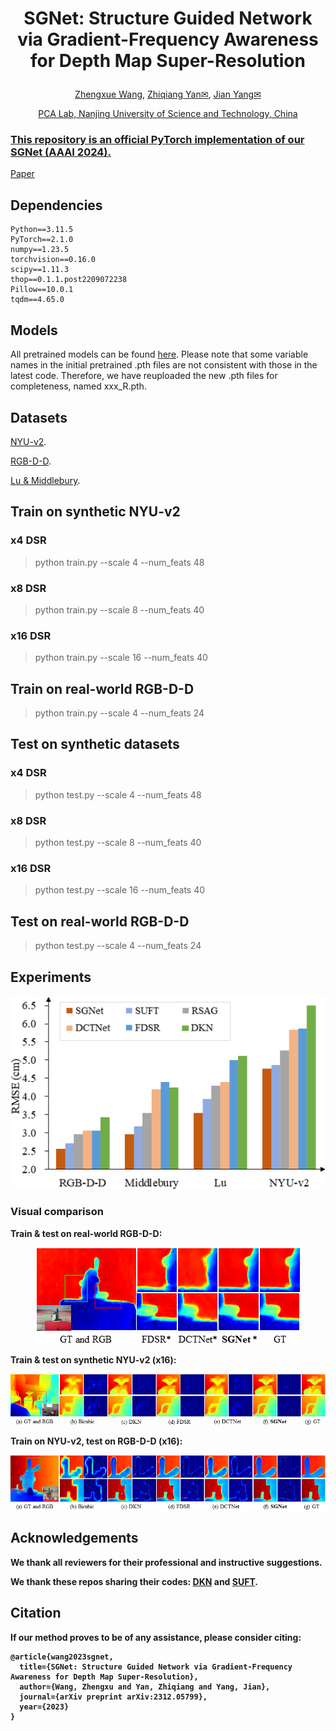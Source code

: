 # <p align="center">SGNet: Structure Guided Network via Gradient-Frequency Awareness for Depth Map Super-Resolution</p>
<p align="center"><a href="https://scholar.google.com/citations?user=VogTuQkAAAAJ&hl=zh-CN">Zhengxue Wang</a>, <a href="https://scholar.google.com/citations?user=hnrkzIEAAAAJ&hl=zh-CN&oi=sra">Zhiqiang Yan✉</a>, <a href="https://scholar.google.com/citations?user=6CIDtZQAAAAJ&hl=zh-CN">Jian Yang✉</p>
<p align="center">PCA Lab, Nanjing University of Science and Technology, China</p>

### This repository is an official PyTorch implementation of our SGNet (AAAI 2024).

<a href="https://arxiv.org/pdf/2312.05799.pdf">Paper</a>

## Dependencies
```
Python==3.11.5
PyTorch==2.1.0
numpy==1.23.5 
torchvision==0.16.0
scipy==1.11.3
thop==0.1.1.post2209072238
Pillow==10.0.1
tqdm==4.65.0
```

## Models
All pretrained models can be found <a href="https://drive.google.com/drive/folders/17mCRfsNj0f_BNY3viHcR6M1camCVoAb8?usp=sharing">here</a>.
Please note that some variable names in the initial pretrained .pth files are not consistent with those in the latest code. Therefore, we have reuploaded the new .pth files for completeness, named xxx_R.pth.

## Datasets
[NYU-v2](https://drive.google.com/file/d/1osYRaDfMYuyiTkJwDbKl3kHwyevDLsZf/view?usp=sharing).

[RGB-D-D](https://github.com/lingzhi96/RGB-D-D-Dataset).

[Lu & Middlebury](https://web.cecs.pdx.edu/~fliu/project/depth-enhance/).

## Train on synthetic NYU-v2
### x4 DSR
> python train.py --scale 4 --num_feats 48
### x8 DSR
> python train.py --scale 8 --num_feats 40
### x16 DSR
> python train.py --scale 16 --num_feats 40
## Train on real-world RGB-D-D
> python train.py --scale 4 --num_feats 24

## Test on synthetic datasets
### x4 DSR
> python test.py --scale 4 --num_feats 48
### x8 DSR
> python test.py --scale 8 --num_feats 40
### x16 DSR
> python test.py --scale 16 --num_feats 40
## Test on real-world RGB-D-D
> python test.py --scale 4 --num_feats 24


## Experiments

<p align="center">
<img src="figs/histogram.png"/>
</p>

### Visual comparison

<b>Train & test on real-world RGB-D-D: <b/>
<p align="center">
<img src="figs/Patch_RGBDD_Real.png"/>
</p>
<b>Train & test on synthetic NYU-v2 (x16): <b/>
<p align="center">
<img src="figs/Patch_NYU_X16.png"/>
</p>
<b>Train on NYU-v2, test on RGB-D-D (x16): <b/>
<p align="center">
<img src="figs/Patch_RGBDD_X16.png"/>
</p>



## Acknowledgements
We thank all reviewers for their professional and instructive suggestions.

We thank these repos sharing their codes: [DKN](https://github.com/cvlab-yonsei/dkn) and [SUFT](https://github.com/ShiWuxuan/SUFT).


## Citation

If our method proves to be of any assistance, please consider citing:
```
@article{wang2023sgnet,
  title={SGNet: Structure Guided Network via Gradient-Frequency Awareness for Depth Map Super-Resolution},
  author={Wang, Zhengxu and Yan, Zhiqiang and Yang, Jian},
  journal={arXiv preprint arXiv:2312.05799},
  year={2023}
}
```
